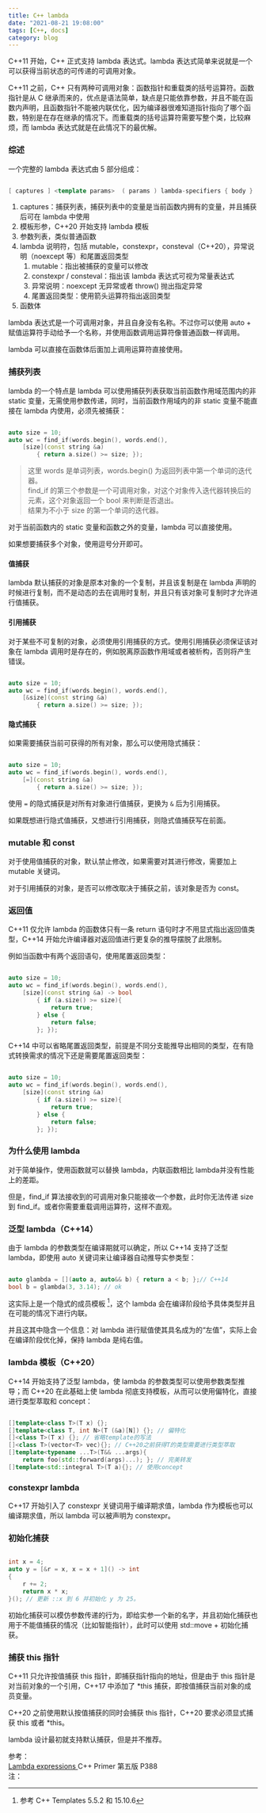 ```yaml
---
title: C++ lambda
date: "2021-08-21 19:08:00"
tags: [C++, docs]
category: blog
---
```

C++11 开始，C++ 正式支持 lambda 表达式。lambda 表达式简单来说就是一个可以获得当前状态的可传递的可调用对象。

<!-- more -->

C++11 之前，C++ 只有两种可调用对象：函数指针和重载类的括号运算符。函数指针是从 C 继承而来的，优点是语法简单，缺点是只能依靠参数，并且不能在函数内声明，且函数指针不能被内联优化，因为编译器很难知道指针指向了哪个函数，特别是在存在继承的情况下。而重载类的括号运算符需要写整个类，比较麻烦，而 lambda 表达式就是在此情况下的最优解。

### 综述

一个完整的 lambda 表达式由 5 部分组成：

```cpp

[ captures ] <template params>  ( params ) lambda-specifiers { body }

```

1. captures：捕获列表，捕获列表中的变量是当前函数内拥有的变量，并且捕获后可在 lambda 中使用
2. 模板形参，C++20 开始支持 lambda 模板
3. 参数列表，类似普通函数
4. lambda 说明符，包括 mutable，constexpr，consteval（C++20），异常说明（noexcept 等）和尾置返回类型
    1. mutable：指出被捕获的变量可以修改
    2. constexpr / consteval：指出该 lambda 表达式可视为常量表达式
    3. 异常说明：noexcept 无异常或者 throw() 抛出指定异常
    4. 尾置返回类型：使用箭头运算符指出返回类型
5. 函数体

lambda 表达式是一个可调用对象，并且自身没有名称。不过你可以使用 auto + 赋值运算符手动给予一个名称，并使用函数调用运算符像普通函数一样调用。

lambda 可以直接在函数体后面加上调用运算符直接使用。

### 捕获列表

lambda 的一个特点是 lambda 可以使用捕获列表获取当前函数作用域范围内的非 static 变量，无需使用参数传递，同时，当前函数作用域内的非 static 变量不能直接在 lambda 内使用，必须先被捕获：

```cpp

auto size = 10;
auto wc = find_if(words.begin(), words.end(),
    [size](const string &a)
        { return a.size() >= size; });

```

> 这里 words 是单词列表，words.begin() 为返回列表中第一个单词的迭代器。
> <br>find_if 的第三个参数是一个可调用对象，对这个对象传入迭代器转换后的元素，这个对象返回一个 bool 来判断是否退出。
> <br>结果为不小于 size 的第一个单词的迭代器。

对于当前函数内的 static 变量和函数之外的变量，lambda 可以直接使用。

如果想要捕获多个对象，使用逗号分开即可。

#### 值捕获

lambda 默认捕获的对象是原本对象的一个复制，并且该复制是在 lambda 声明的时候进行复制，而不是动态的去在调用时复制，并且只有该对象可复制时才允许进行值捕获。

#### 引用捕获

对于某些不可复制的对象，必须使用引用捕获的方式。使用引用捕获必须保证该对象在 lambda 调用时是存在的，例如脱离原函数作用域或者被析构，否则将产生错误。

```cpp

auto size = 10;
auto wc = find_if(words.begin(), words.end(),
    [&size](const string &a)
        { return a.size() >= size; });

```

#### 隐式捕获

如果需要捕获当前可获得的所有对象，那么可以使用隐式捕获：

```cpp

auto size = 10;
auto wc = find_if(words.begin(), words.end(),
    [=](const string &a)
        { return a.size() >= size; });

```

使用 `=` 的隐式捕获是对所有对象进行值捕获，更换为 `&` 后为引用捕获。

如果既想进行隐式值捕获，又想进行引用捕获，则隐式值捕获写在前面。

### mutable 和 const

对于使用值捕获的对象，默认禁止修改，如果需要对其进行修改，需要加上 mutable 关键词。

对于引用捕获的对象，是否可以修改取决于捕获之前，该对象是否为 const。

### 返回值

C++11 仅允许 lambda 的函数体只有一条 return 语句时才不用显式指出返回值类型，C++14 开始允许编译器对返回值进行更复杂的推导摆脱了此限制。

例如当函数中有两个返回语句，使用尾置返回类型：

```cpp

auto size = 10;
auto wc = find_if(words.begin(), words.end(),
    [size](const string &a) -> bool
        { if (a.size() >= size){
            return true;
        } else {
            return false;
        }; });

```

C++14 中可以省略尾置返回类型，前提是不同分支能推导出相同的类型，在有隐式转换需求的情况下还是需要尾置返回类型：

```cpp

auto size = 10;
auto wc = find_if(words.begin(), words.end(),
    [size](const string &a)
        { if (a.size() >= size){
            return true;
        } else {
            return false;
        }; });

```

### 为什么使用 lambda

对于简单操作，使用函数就可以替换 lambda，内联函数相比 lambda并没有性能上的差距。

但是，find_if 算法接收到的可调用对象只能接收一个参数，此时你无法传递 size 到 find_if。或者你需要重载调用运算符，这样不直观。

### 泛型 lambda（C++14）

由于 lambda 的参数类型在编译期就可以确定，所以 C++14 支持了泛型 lambda，即使用 auto 关键词来让编译器自动推导实参类型：

```cpp

auto glambda = [](auto a, auto&& b) { return a < b; };// C++14
bool b = glambda(3, 3.14); // ok

```

这实际上是一个隐式的成员模板 [^1]，这个 lambda 会在编译阶段给予具体类型并且在可能的情况下进行内联。

[^1]: 参考 C++ Templates 5.5.2 和 15.10.6

并且这其中隐含一个信息：对 lambda 进行赋值使其具名成为的“左值”，实际上会在编译阶段优化掉，保持 lambda 是纯右值。

### lambda 模板（C++20）

C++14 开始支持了泛型 lambda，使 lambda 的参数类型可以使用参数类型推导；而 C++20 在此基础上使 lambda 彻底支持模板，从而可以使用偏特化，直接进行类型萃取和 concept：

```cpp

[]template<class T>(T x) {}; 
[]template<class T, int N>(T (&a)[N]) {}; // 偏特化 
[]<class T>(T x) {}; // 省略template的写法
[]<class T>(vector<T> vec){}; // C++20之前获得T的类型需要进行类型萃取
[]template<typename ...T>(T&& ...args){
    return foo(std::forward(args)...); }; // 完美转发
[]template<std::integral T>(T a){}; // 使用concept

```

### constexpr lambda

C++17 开始引入了 constexpr 关键词用于编译期求值，lambda 作为模板也可以编译期求值，所以 lambda 可以被声明为 constexpr。

### 初始化捕获

```cpp

int x = 4;
auto y = [&r = x, x = x + 1]() -> int
{
    r += 2;
    return x * x;
}(); // 更新 ::x 到 6 并初始化 y 为 25。

```

初始化捕获可以模仿参数传递的行为，即给实参一个新的名字，并且初始化捕获也用于不能值捕获的情况（比如智能指针），此时可以使用 std::move + 初始化捕获。

### 捕获 this 指针

C++11 只允许按值捕获 this 指针，即捕获指针指向的地址，但是由于 this 指针是对当前对象的一个引用，C++17 中添加了 *this 捕获，即按值捕获当前对象的成员变量。

C++20 之前使用默认按值捕获的同时会捕获 this 指针，C++20 要求必须显式捕获 this 或者 *this。

lambda 设计最初就支持默认捕获，但是并不推荐。

<div class="ref-label">参考：</div>
<div class="ref-list">
<a href="https://en.cppreference.com/w/cpp/language/lambda">
Lambda expressions
</a>
<span>
C++ Primer 第五版 P388
</span>
</div>
<div class="ref-label">注：</div>